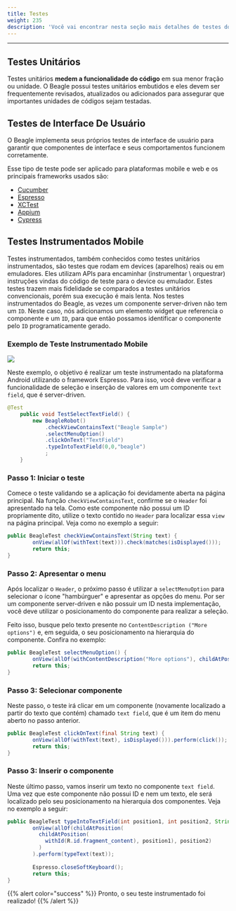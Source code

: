 ```yaml
---
title: Testes
weight: 235
description: 'Você vai encontrar nesta seção mais detalhes de testes do Beagle e de testes em aplicações com o Beagle.'
---
```


---

## Testes Unitários

Testes unitários **medem a funcionalidade do código** em sua menor fração ou unidade. O Beagle possui testes unitários embutidos e eles devem ser frequentemente revisados, atualizados ou adicionados para assegurar que importantes unidades de códigos sejam testadas.

## Testes de Interface De Usuário

O Beagle implementa seus próprios testes de interface de usuário para garantir que componentes de interface e seus comportamentos funcionem corretamente. 

Esse tipo de teste pode ser aplicado para plataformas mobile e web e os principais frameworks usados são:
- [Cucumber](https://cucumber.io/)
- [Espresso](https://developer.android.com/training/testing/espresso)
- [XCTest](https://developer.apple.com/documentation/xctest)
- [Appium](http://appium.io/)
- [Cypress](https://www.cypress.io/)

## Testes Instrumentados Mobile

Testes instrumentados, também conhecidos como testes unitários instrumentados, são testes que rodam em devices (aparelhos) reais ou em emuladores. Eles utilizam APIs para encaminhar (instrumentar \ orquestrar) instruções vindas do código de teste para o device ou emulador. Estes testes trazem mais fidelidade se comparados a testes unitários convencionais, porém sua execução é mais lenta. Nos testes instrumentados do Beagle, as vezes um componente server-driven não tem um `ID`. Neste caso, nós adicionamos um elemento widget que referencia o componente e um `ID`, para que então possamos identificar o componente pelo `ID` programaticamente gerado.

### Exemplo de Teste Instrumentado Mobile

![](/gif-teste.gif)

Neste exemplo, o objetivo é realizar um teste instrumentado na plataforma Android utilizando o framework Espresso. Para isso, você deve verificar a funcionalidade de seleção e inserção de valores em um componente `text field`, que é server-driven. 

```java
@Test
    public void TestSelectTextField() {
        new BeagleRobot()
            .checkViewContainsText("Beagle Sample")
            .selectMenuOption()
            .clickOnText("TextField")
            .typeIntoTextField(0,0,"beagle")
            ;
    }
```

### Passo 1: Iniciar o teste

Comece o teste validando se a aplicação foi devidamente aberta na página principal. Na função `checkViewContainsText`, confirme se o  `Header` foi apresentado na tela. 
Como este componente não possui um ID propriamente dito, utilize o texto contido no `Header` para localizar essa `view` na página principal. Veja como no exemplo a seguir: 

```java
public BeagleTest checkViewContainsText(String text) {
        onView(allOf(withText(text))).check(matches(isDisplayed()));
        return this;
}
```

### Passo 2: Apresentar o menu

Após localizar o `Header`, o próximo passo é utilizar a `selectMenuOption` para selecionar o ícone "hambúrguer" e apresentar as opções do menu. Por ser um componente server-driven e não possuir um ID nesta implementação, você deve utilizar o posicionamento do componente para realizar a seleção. 

Feito isso, busque pelo texto presente no `ContentDescription ("More options")` e, em seguida, o seu posicionamento na hierarquia do componente. Confira no exemplo: 

```java
public BeagleTest selectMenuOption() {
        onView(allOf(withContentDescription("More options"), childAtPosition(childAtPosition(withId(R.id.action_bar), 1), 0))).perform(click());
        return this;
}
```

### Passo 3: Selecionar componente

Neste passo, o teste irá clicar em um componente \(novamente localizado a partir do texto que contém\) chamado `text field`, que é um item do menu aberto no passo anterior.

```java
public BeagleTest clickOnText(final String text) {
        onView(allOf(withText(text), isDisplayed())).perform(click());
        return this;
}
```

### Passo 3: Inserir o componente

Neste último passo, vamos inserir um texto no componente `text field`. Uma vez que este componente não possui ID e nem um texto, ele será localizado pelo seu posicionamento na hierarquia dos componentes. Veja no exemplo a seguir: 

```java
public BeagleTest typeIntoTextField(int position1, int position2, String text) {
        onView(allOf(childAtPosition(
          childAtPosition(
            withId(R.id.fragment_content), position1), position2)
          )
        ).perform(typeText(text));
                
        Espresso.closeSoftKeyboard();
        return this;
}
```

{{% alert color="success" %}}
Pronto, o seu teste instrumentado foi realizado!
{{% /alert %}}
